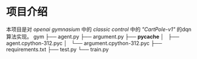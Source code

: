# 项目介绍
本项目是对 *openai gymnasium* 中的 *classic control* 中的 *"CartPole-v1"* 的dqn算法实现。
gym
├── agent.py
├── argument.py
├── __pycache__
│   ├── agent.cpython-312.pyc
│   └── argument.cpython-312.pyc
├── requirements.txt
├── test.py
└── train.py
<!--stackedit_data:
eyJoaXN0b3J5IjpbLTc5MjUyMDU1MywxNDE2MDk2NDA5LDEzNT
cxMTEyMDMsMTE2NDU0Mzc3NF19
-->